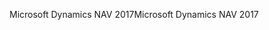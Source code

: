 <span data-ttu-id="b6df1-101">Microsoft Dynamics NAV 2017</span><span class="sxs-lookup"><span data-stu-id="b6df1-101">Microsoft Dynamics NAV 2017</span></span>
